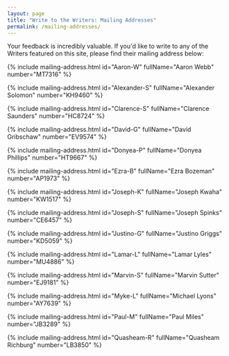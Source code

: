 ```yaml
---
layout: page
title: "Write to the Writers: Mailing Addresses"
permalink: /mailing-addresses/
---
```


 <p>Your feedback is incredibly valuable. If you'd like to write to any of the Writers featured on this site, please find their mailing address below:
 </p>

 {% include mailing-address.html id="Aaron-W" fullName="Aaron Webb" number="MT7316" %}

 {% include mailing-address.html id="Alexander-S" fullName="Alexander Solomon" number="KH9460" %}

 {% include mailing-address.html id="Clarence-S" fullName="Clarence Saunders"  number="HC8724" %}

 {% include mailing-address.html id="David-G" fullName="David Gribschaw" number="EV9574" %}

 {% include mailing-address.html id="Donyea-P" fullName="Donyea Phillips" number="HT9667" %}

 {% include mailing-address.html id="Ezra-B" fullName="Ezra Bozeman" number="AP1973" %}

 {% include mailing-address.html id="Joseph-K" fullName="Joseph Kwaha" number="KW1517" %}

 {% include mailing-address.html id="Joseph-S" fullName="Joseph Spinks" number="CE6457" %}

 {% include mailing-address.html id="Justino-G" fullName="Justino Griggs" number="KD5059" %}

 {% include mailing-address.html id="Lamar-L" fullName="Lamar Lyles" number="MU4886" %}
 
 {% include mailing-address.html id="Marvin-S" fullName="Marvin Sutter" number="EJ9181" %}

 {% include mailing-address.html id="Myke-L" fullName="Michael Lyons" number="AY7639" %}

 {% include mailing-address.html id="Paul-M" fullName="Paul Miles" number="JB3289" %}

 {% include mailing-address.html id="Quasheam-R" fullName="Quasheam Richburg" number="LB3850" %}
